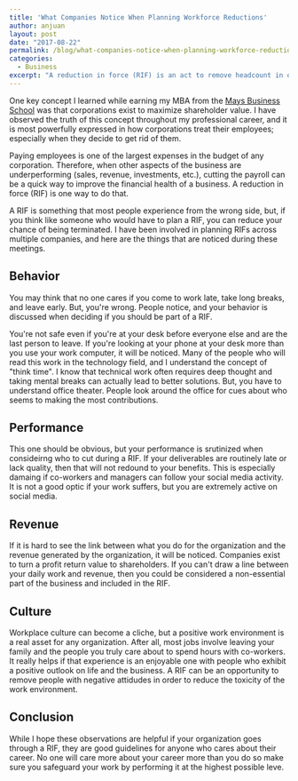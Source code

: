 ```yaml
---
title: 'What Companies Notice When Planning Workforce Reductions'
author: anjuan
layout: post
date: "2017-08-22"
permalink: /blog/what-companies-notice-when-planning-workforce-reductions/
categories:
  - Business
excerpt: "A reduction in force (RIF) is an act to remove headcount in order to satisfy budgetary concerns. Knowing what companies notice when planning a RIF can help you avoid being included in one."
---
```


One key concept I learned while earning my MBA from the [Mays Business School](http://mays.tamu.edu/) was that corporations exist to maximize shareholder value. I have observed the truth of this concept throughout my professional career, and it is most powerfully expressed in how corporations treat their employees; especially when they decide to get rid of them.

Paying employees is one of the largest expenses in the budget of any corporation. Therefore, when other aspects of the business are underperforming (sales, revenue, investments, etc.), cutting the payroll can be a quick way to improve the financial health of a business. A reduction in force (RIF) is one way to do that.

A RIF is something that most people experience from the wrong side, but, if you think like someone who would have to plan a RIF, you can reduce your chance of being terminated. I have been involved in planning RIFs across multiple companies, and here are the things that are noticed during these meetings.


## Behavior

You may think that no one cares if you come to work late, take long breaks, and leave early. But, you're wrong. People notice, and your behavior is discussed when deciding if you should be part of a RIF.

You're not safe even if you're at your desk before everyone else and are the last person to leave. If you're looking at your phone at your desk more than you use your work computer, it will be noticed. Many of the people who will read this work in the technology field, and I understand the concept of "think time". I know that technical work often requires deep thought and taking mental breaks can actually lead to better solutions. But, you have to understand office theater. People look around the office for cues about who seems to making the most contributions. 

## Performance

This one should be obvious, but your performance is srutinized when consideirng who to cut during a RIF. If your deliverables are routinely late or lack quality, then that will not redound to your benefits. This is especially damaing if co-workers and managers can follow your social media activity. It is not a good optic if your work suffers, but you are extremely active on social media. 

## Revenue

If it is hard to see the link between what you do for the organization and the revenue generated by the organization, it will be noticed. Companies exist to turn a profit return value to shareholders. If you can't draw a line between your daily work and revenue, then you could be considered a non-essential part of the business and included in the RIF.

## Culture

Workplace culture can become a cliche, but a positive work environment is a real asset for any organization. After all, most jobs involve leaving your family and the people you truly care about to spend hours with co-workers. It really helps if that experience is an enjoyable one with people who exhibit a positive outlook on life and the business. A RIF can be an opportunity to remove people with negative attidudes in order to reduce the toxicity of the work environment.


## Conclusion

While I hope these observations are helpful if your organization goes through a RIF, they are good guidelines for anyone who cares about their career. No one will care more about your career more than you do so make sure you safeguard your work by performing it at the highest possible leve. 
